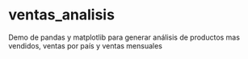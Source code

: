 # ventas_analisis
Demo de pandas y matplotlib para generar análisis de productos mas vendidos, ventas por país y ventas mensuales
